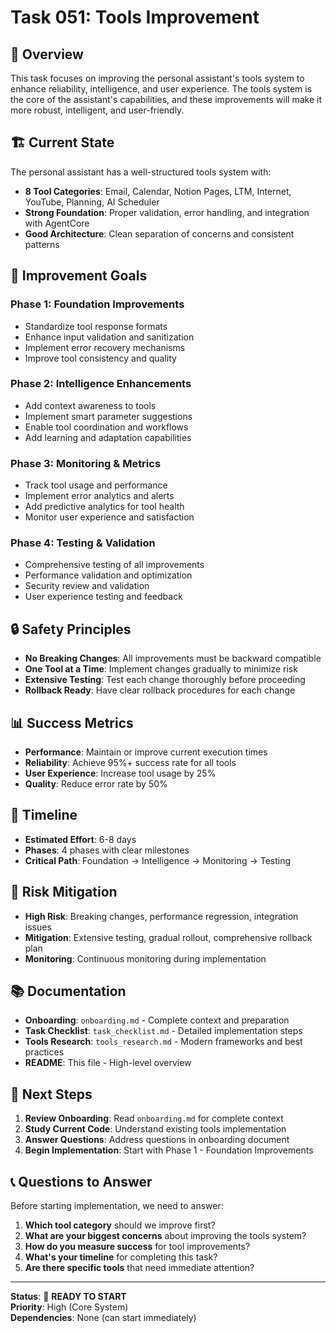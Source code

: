 # Task 051: Tools Improvement

## 🎯 **Overview**

This task focuses on improving the personal assistant's tools system to enhance reliability, intelligence, and user experience. The tools system is the core of the assistant's capabilities, and these improvements will make it more robust, intelligent, and user-friendly.

## 🏗️ **Current State**

The personal assistant has a well-structured tools system with:

- **8 Tool Categories**: Email, Calendar, Notion Pages, LTM, Internet, YouTube, Planning, AI Scheduler
- **Strong Foundation**: Proper validation, error handling, and integration with AgentCore
- **Good Architecture**: Clean separation of concerns and consistent patterns

## 🚀 **Improvement Goals**

### **Phase 1: Foundation Improvements**

- Standardize tool response formats
- Enhance input validation and sanitization
- Implement error recovery mechanisms
- Improve tool consistency and quality

### **Phase 2: Intelligence Enhancements**

- Add context awareness to tools
- Implement smart parameter suggestions
- Enable tool coordination and workflows
- Add learning and adaptation capabilities

### **Phase 3: Monitoring & Metrics**

- Track tool usage and performance
- Implement error analytics and alerts
- Add predictive analytics for tool health
- Monitor user experience and satisfaction

### **Phase 4: Testing & Validation**

- Comprehensive testing of all improvements
- Performance validation and optimization
- Security review and validation
- User experience testing and feedback

## 🔒 **Safety Principles**

- **No Breaking Changes**: All improvements must be backward compatible
- **One Tool at a Time**: Implement changes gradually to minimize risk
- **Extensive Testing**: Test each change thoroughly before proceeding
- **Rollback Ready**: Have clear rollback procedures for each change

## 📊 **Success Metrics**

- **Performance**: Maintain or improve current execution times
- **Reliability**: Achieve 95%+ success rate for all tools
- **User Experience**: Increase tool usage by 25%
- **Quality**: Reduce error rate by 50%

## 📅 **Timeline**

- **Estimated Effort**: 6-8 days
- **Phases**: 4 phases with clear milestones
- **Critical Path**: Foundation → Intelligence → Monitoring → Testing

## 🚨 **Risk Mitigation**

- **High Risk**: Breaking changes, performance regression, integration issues
- **Mitigation**: Extensive testing, gradual rollout, comprehensive rollback plan
- **Monitoring**: Continuous monitoring during implementation

## 📚 **Documentation**

- **Onboarding**: `onboarding.md` - Complete context and preparation
- **Task Checklist**: `task_checklist.md` - Detailed implementation steps
- **Tools Research**: `tools_research.md` - Modern frameworks and best practices
- **README**: This file - High-level overview

## 🎯 **Next Steps**

1. **Review Onboarding**: Read `onboarding.md` for complete context
2. **Study Current Code**: Understand existing tools implementation
3. **Answer Questions**: Address questions in onboarding document
4. **Begin Implementation**: Start with Phase 1 - Foundation Improvements

## 📞 **Questions to Answer**

Before starting implementation, we need to answer:

1. **Which tool category** should we improve first?
2. **What are your biggest concerns** about improving the tools system?
3. **How do you measure success** for tool improvements?
4. **What's your timeline** for completing this task?
5. **Are there specific tools** that need immediate attention?

---

**Status**: 🚀 **READY TO START**  
**Priority**: High (Core System)  
**Dependencies**: None (can start immediately)
